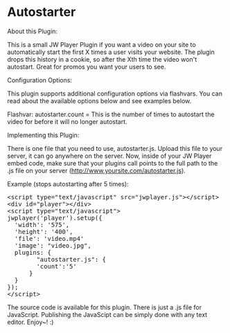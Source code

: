 Autostarter
==========

About this Plugin:

This is a small JW Player Plugin if you want a video on your site to automatically start the first X times a user visits your website. The plugin drops this history in a cookie, so after the Xth time the video won't autostart. Great for promos you want your users to see.

Configuration Options:

This plugin supports additional configuration options via flashvars. You can read about the available options below and see examples below.

Flashvar: autostarter.count = This is the number of times to autostart the video for before it will no longer autostart.

Implementing this Plugin:

There is one file that you need to use, autostarter.js. Upload this file to your server, it can go anywhere on the server. Now, inside of your JW Player embed code, make sure that your plugins call points to the full path to the .js file on your server (http://www.yoursite.com/autostarter.js).

Example (stops autostarting after 5 times):

<pre>
&lt;script type=&quot;text/javascript&quot; src=&quot;jwplayer.js&quot;&gt;&lt;/script&gt;
&lt;div id=&quot;player&quot;&gt;&lt;/div&gt;
&lt;script type=&quot;text/javascript&quot;&gt;
jwplayer('player').setup({
&nbsp;&nbsp;'width': '575',
&nbsp;&nbsp;'height': '400',
&nbsp;&nbsp;'file': 'video.mp4'
&nbsp;&nbsp;'image': &quot;video.jpg&quot;,
&nbsp;&nbsp;plugins: {
	&nbsp;&nbsp;&nbsp;&nbsp;&quot;autostarter.js&quot;: {
	&nbsp;&nbsp;&nbsp;&nbsp;'count':'5'
	&nbsp;&nbsp;}
&nbsp;&nbsp;}
});
&lt;/script&gt;
</pre>

The source code is available for this plugin. There is just a .js file for JavaScript. Publishing the JavaScipt can be simply done with any text editor. Enjoy~! :) 
